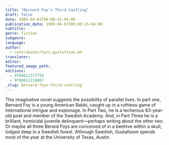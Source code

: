 ```yaml
---
title: "Bernard Foy’s Third Castling"
draft: false
date: 1989-04-01T06:00:15-04:00
publication_date: 1989-04-01T06:00:15-04:00
subtitle:
genre: fiction
subgenre:
language:
author:
  - contributor/lars-gustafsson.md
translator:
editor:
featured_image_path:
editions:
  - 9780811217750
  - 9780811210867
_slug: bernard-foys-third-castling
---
```


This imaginative novel suggests the possibility of parallel lives. In part one, Bernard Foy is a young American Rabbi, caught up in a ruthless game of international intrigue and espionage. In Part Two, he is a lecherous 83-year-old poet and member of the Swedish Academy. And, in Part Three he is a brilliant, homicidal juvenile delinquent—perhaps writing about the other two. Or maybe all three Berard Foys are conceived of in a beehive within a skull, lodged deep in a Swedish forest. Although Swedish, Gustafsson spends most of the year at the University of Texas, Austin.

